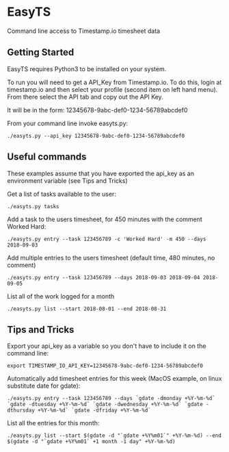 # EasyTS
Command line access to Timestamp.io timesheet data

## Getting Started
EasyTS requires Python3 to be installed on your system. 

To run you will need to get a API_Key from Timestamp.io. To do this, login at timestamp.io and then select your profile (second item on left hand menu). From there select the API tab and copy out the API Key.

It will be in the form: 12345678-9abc-def0-1234-56789abcdef0

From your command line invoke easyts.py:

`./easyts.py --api_key 12345678-9abc-def0-1234-56789abcdef0`

## Useful commands

These examples assume that you have exported the api_key as an environment variable (see Tips and Tricks)

Get a list of tasks available to the user:

`./easyts.py tasks` 

Add a task to the users timesheet, for 450 minutes with the comment Worked Hard:

`./easyts.py entry --task 123456789 -c 'Worked Hard' -m 450 --days 2018-09-03`

Add multiple entries to the users timesheet (default time, 480 minutes, no comment)

`./easyts.py entry --task 123456789 --days 2018-09-03 2018-09-04 2018-09-05`

List all of the work logged for a month

`./easyts.py list --start 2018-08-01 --end 2018-08-31`

## Tips and Tricks
Export your api_key as a variable so you don't have to include it on the command line:

`export TIMESTAMP_IO_API_KEY=12345678-9abc-def0-1234-56789abcdef0`

Automatically add timesheet entries for this week (MacOS example, on linux substitute date for gdate):

``./easyts.py entry --task 123456789 --days `gdate -dmonday +%Y-%m-%d` `gdate -dtuesday +%Y-%m-%d` `gdate -dwednesday +%Y-%m-%d` `gdate -dthursday +%Y-%m-%d` `gdate -dfriday +%Y-%m-%d` ``

List all the entries for this month:

``./easyts.py list --start $(gdate -d "`gdate +%Y%m01`" +%Y-%m-%d) --end  $(gdate -d "`gdate +%Y%m01` +1 month -1 day" +%Y-%m-%d) ``